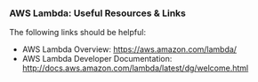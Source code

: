 ### AWS Lambda: Useful Resources & Links
The following links should be helpful:

- AWS Lambda Overview: https://aws.amazon.com/lambda/
- AWS Lambda Developer Documentation: http://docs.aws.amazon.com/lambda/latest/dg/welcome.html
